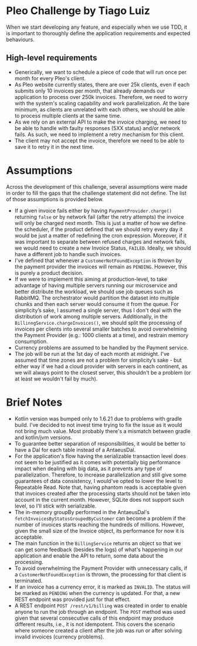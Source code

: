 # Pleo Challenge by Tiago Luiz

When we start developing any feature, and especially when we use TDD, it is important to thoroughly define the
application requirements and expected behaviours.

## High-level requirements

- Generically, we want to schedule a piece of code that will run once per month for every Pleo's client.
- As Pleo website currently states, there are over 25k clients, even if each submits only 10 invoices
  per month, that already demands our application to process over 250k invoices. Therefore, we need to worry with the
  system's scaling capability and work parallelization. At the bare minimum, as clients are unrelated with each
  others, we should be able to process multiple clients at the same time.
- As we rely on an external API to make the invoice charging, we need to be able to handle with faulty responses (5XX
  status) and/or network fails. As such, we need to implement a retry mechanism for this client.
- The client may not accept the invoice, therefore we need to be able to save it to retry it in the next time.

# Assumptions

Across the development of this challenge, several assumptions were made in order to fill the gaps that the challenge
statement did not define. The list of those assumptions is provided below.

- If a given invoice fails either by having `PaymentProvider.charge()` returning `false` or by network fail (after the
  retry attempts) the invoice will only be charged next month. This is just a matter of how we define the scheduler,
  if the product defined that we should retry every day it would be just a matter of redefining the cron expression.
  Moreover, if it was important to separate between refused charges and network fails, we would need to create a new
  Invoice Status, `FAILED`. Ideally, we should have a different job to handle such invoices.
- I've defined that whenever a `CustomerNotFoundException` is thrown by the payment provider the invoices will remain
  as `PENDING`. However, this is purely a product decision.
- If we were to implement this aiming at production-level, to take advantage of having multiple servers running our
  microservice and better distribute the workload, we should use job queues such as RabbitMQ. The orchestrator would
  partition the dataset into multiple chunks and then each server would consume it from the queue. For simplicity’s
  sake, I assumed a single server, thus I don't deal with the distribution of work among multiple servers.
  Additionally, in the `BillinngService.chargeInvoices()`, we should split the processing of invoices per clients into
  several smaller batches to avoid overwhelming the Payment Provider (e.g.: 1000 clients at a time), and restrain memory
  consumption.
- Currency problems are assumed to be handled by the Payment service.
- The job will be run at the 1st day of each month at midnight. I've assumed that time zones are not a problem for
  simplicity’s sake - but either way if we had a cloud provider with servers in each continent, as we will always point
  to the closest server, this shouldn't be a problem (or at least we wouldn't fail by much).

# Brief Notes

- Kotlin version was bumped only to 1.6.21 due to problems with gradle build. I've decided to not invest time trying to
  fix the issue as it would not bring much value. Most probably there's a mismatch between gradle and kotlin/jvm
  versions.
- To guarantee better separation of responsibilities, it would be better to have a Dal for each table instead of a
  AntaeusDal.
- For the application's flow having the serializable transaction level does not seem to be justified as it comes with
  potentially big performance impact when dealing with big data, as it prevents any type of parallelization. Therefore,
  to increase parallelization and still give some guarantees of data consistency, I would've opted to lower the level to
  Repeatable Read. Note that, having phantom reads is acceptable given that invoices created after the processing starts
  should not be taken into account in the current month. However, SQLite does not support such level, so I'll stick with
  serializable.
- The in-memory groupBy performed in the AntaeusDal's `fetchInvoicesByStatusGroupedByCustomer` can become a problem if
  the number of invoices starts reaching the hundreds of millions. However, given the small size of the Invoice object,
  its performance for now it is acceptable.
- The main function in the `BillingService` returns an object so that we can get some feedback (besides the logs) of
  what's happening in our application and enable the API to return, some data about the processing.
- To avoid overwhelming the Payment Provider with unnecessary calls, if a `CustomerNotFoundException` is thrown, the
  processing for that client is terminated.
- If an invoice has a currency error, it is marked as `INVALID`. The status will be marked as `PENDING` when the
  currency is updated. For that, a new REST endpoint was provided just for that effect.
- A REST endpoint `POST /rest/v1/billing` was created in order to enable anyone to run the job through an endpoint.
  The `POST` method was used given that several consecutive calls of this endpoint may produce different results, i.e.,
  it is not idempotent. This covers the scenario where someone created a client after the job was run or after solving
  invalid invoices (currency problems).
